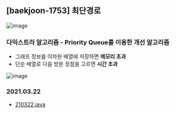 ## [baekjoon-1753] 최단경로

![image](https://user-images.githubusercontent.com/22045163/106621109-93515900-65b5-11eb-8fcf-ded496c53a11.png)

### 다익스트라 알고리즘 - Priority Queue를 이용한 개선 알고리즘

- 그래프 정보를 이차원 배열에 저장하면 **메모리 초과**
- 단순 배열로 다음 방문 정점을 고르면 **시간 초과**

![image](https://user-images.githubusercontent.com/22045163/106626369-001b2200-65bb-11eb-8027-a0ea100c7f05.png)

### 2021.03.22

- [210322.java](Main2.java)
